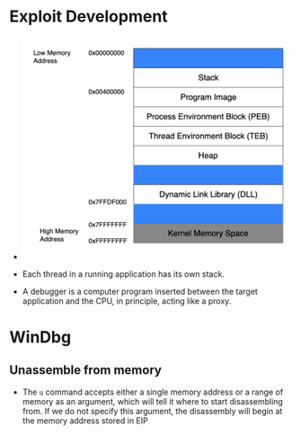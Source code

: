 # Exploit Development

- ![Program Memory](../../images/Program%20memory%20.png "Program memory")

- Each thread in a running application has its own stack.
- A debugger is a computer program inserted between the target application and the CPU, in principle, acting like a proxy.

# WinDbg

## Unassemble from memory 
- The `u` command accepts either a single memory address or a range of memory as an argument, which will tell it where to start disassembling from. If we do not specify this argument, the disassembly will begin at the memory address stored in EIP